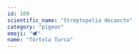 ```yaml
---
id: 109
scientific_name: "Streptopelia decaocto"
category: "pigeon"
emoji: "🕊️"
name: "Tórtola Turca"
---
```

